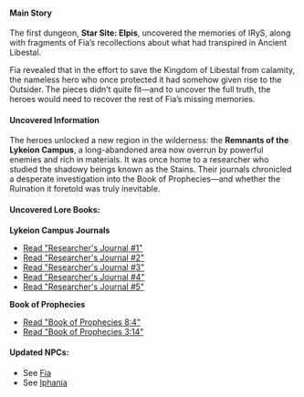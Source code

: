 #### Main Story

The first dungeon, **Star Site: Elpis**, uncovered the memories of IRyS, along with fragments of Fia’s recollections about what had transpired in Ancient Libestal.

Fia revealed that in the effort to save the Kingdom of Libestal from calamity, the nameless hero who once protected it had somehow given rise to the Outsider. The pieces didn’t quite fit—and to uncover the full truth, the heroes would need to recover the rest of Fia’s missing memories.

#### Uncovered Information

The heroes unlocked a new region in the wilderness: the **Remnants of the Lykeion Campus**, a long-abandoned area now overrun by powerful enemies and rich in materials. It was once home to a researcher who studied the shadowy beings known as the Stains. Their journals chronicled a desperate investigation into the Book of Prophecies—and whether the Ruination it foretold was truly inevitable.

#### Uncovered Lore Books:

**Lykeion Campus Journals**

- [Read "Researcher's Journal #1"](#text:researcher-journal-1)
- [Read "Researcher's Journal #2"](#text:researcher-journal-2)
- [Read "Researcher's Journal #3"](#text:researcher-journal-3)
- [Read "Researcher's Journal #4"](#text:researcher-journal-4)
- [Read "Researcher's Journal #5"](#text:researcher-journal-5)

**Book of Prophecies**

- [Read "Book of Prophecies 8:4"](#text:book-of-prophecies-8-4)
- [Read "Book of Prophecies 3:14"](#text:book-of-prophecies-3-14)

#### Updated NPCs:

- See [Fia](#node:fia)
- See [Iphania](#node:iphania)
